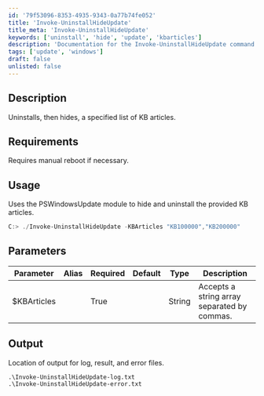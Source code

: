 ```yaml
---
id: '79f53096-8353-4935-9343-0a77b74fe052'
title: 'Invoke-UninstallHideUpdate'
title_meta: 'Invoke-UninstallHideUpdate'
keywords: ['uninstall', 'hide', 'update', 'kbarticles']
description: 'Documentation for the Invoke-UninstallHideUpdate command to uninstall and hide specified KB articles using the PSWindowsUpdate module.'
tags: ['update', 'windows']
draft: false
unlisted: false
---
```


## Description
Uninstalls, then hides, a specified list of KB articles.

## Requirements
Requires manual reboot if necessary.

## Usage
Uses the PSWindowsUpdate module to hide and uninstall the provided KB articles.

```powershell
C:> ./Invoke-UninstallHideUpdate -KBArticles "KB100000","KB200000"
```

## Parameters
| Parameter       | Alias | Required | Default | Type   | Description                               |
|-----------------|-------|----------|---------|--------|-------------------------------------------|
| $KBArticles     |       | True     |         | String | Accepts a string array separated by commas.|

## Output
Location of output for log, result, and error files.

```
.\Invoke-UninstallHideUpdate-log.txt
.\Invoke-UninstallHideUpdate-error.txt
```




